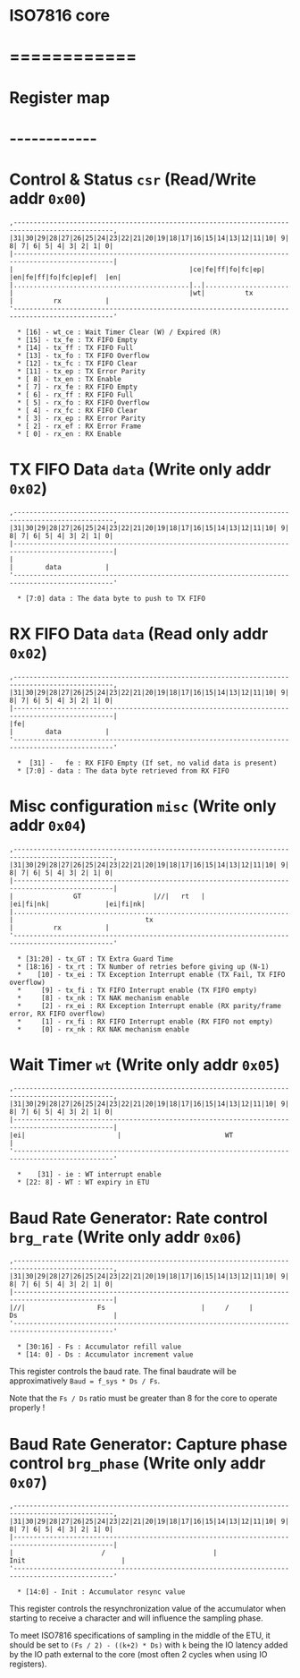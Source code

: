 # ISO7816 core
# ============

# Register map
# ------------

# Control & Status `csr` (Read/Write addr `0x00`)

```
,-----------------------------------------------------------------------------------------------,
|31|30|29|28|27|26|25|24|23|22|21|20|19|18|17|16|15|14|13|12|11|10| 9| 8| 7| 6| 5| 4| 3| 2| 1| 0|
|-----------------------------------------------------------------------------------------------|
|                                            |ce|fe|ff|fo|fc|ep|     |en|fe|ff|fo|fc|ep|ef|  |en|
|............................................|..|.......................|.......................|
|                                            |wt|          tx           |          rx           |
'-----------------------------------------------------------------------------------------------'

  * [16] - wt_ce : Wait Timer Clear (W) / Expired (R)
  * [15] - tx_fe : TX FIFO Empty
  * [14] - tx_ff : TX FIFO Full
  * [13] - tx_fo : TX FIFO Overflow
  * [12] - tx_fc : TX FIFO Clear
  * [11] - tx_ep : TX Error Parity
  * [ 8] - tx_en : TX Enable
  * [ 7] - rx_fe : RX FIFO Empty
  * [ 6] - rx_ff : RX FIFO Full
  * [ 5] - rx_fo : RX FIFO Overflow
  * [ 4] - rx_fc : RX FIFO Clear
  * [ 3] - rx_ep : RX Error Parity
  * [ 2] - rx_ef : RX Error Frame
  * [ 0] - rx_en : RX Enable
```


# TX FIFO Data `data` (Write only addr `0x02`)

```text
,-----------------------------------------------------------------------------------------------,
|31|30|29|28|27|26|25|24|23|22|21|20|19|18|17|16|15|14|13|12|11|10| 9| 8| 7| 6| 5| 4| 3| 2| 1| 0|
|-----------------------------------------------------------------------------------------------|
|                                                                       |        data           |
'-----------------------------------------------------------------------------------------------'

  * [7:0] data : The data byte to push to TX FIFO
```


# RX FIFO Data `data` (Read only addr `0x02`)

```text
,-----------------------------------------------------------------------------------------------,
|31|30|29|28|27|26|25|24|23|22|21|20|19|18|17|16|15|14|13|12|11|10| 9| 8| 7| 6| 5| 4| 3| 2| 1| 0|
|-----------------------------------------------------------------------------------------------|
|fe|                                                                    |        data           |
'-----------------------------------------------------------------------------------------------'

  *  [31] -   fe : RX FIFO Empty (If set, no valid data is present)
  * [7:0] - data : The data byte retrieved from RX FIFO
```


# Misc configuration `misc` (Write only addr `0x04`)

```text
,-----------------------------------------------------------------------------------------------,
|31|30|29|28|27|26|25|24|23|22|21|20|19|18|17|16|15|14|13|12|11|10| 9| 8| 7| 6| 5| 4| 3| 2| 1| 0|
|-----------------------------------------------------------------------------------------------|
|               GT                  |//|   rt   |              |ei|fi|nk|              |ei|fi|nk|
|.......................................................................|.......................|
|                                 tx                                    |          rx           |
'-----------------------------------------------------------------------------------------------'

  * [31:20] - tx_GT : TX Extra Guard Time
  * [18:16] - tx_rt : TX Number of retries before giving up (N-1)
  *    [10] - tx_ei : TX Exception Interrupt enable (TX Fail, TX FIFO overflow)
  *     [9] - tx_fi : TX FIFO Interrupt enable (TX FIFO empty)
  *     [8] - tx_nk : TX NAK mechanism enable
  *     [2] - rx_ei : RX Exception Interrupt enable (RX parity/frame error, RX FIFO overflow)
  *     [1] - rx_fi : RX FIFO Interrupt enable (RX FIFO not empty)
  *     [0] - rx_nk : RX NAK mechanism enable
```


# Wait Timer `wt` (Write only addr `0x05`)

```text
,-----------------------------------------------------------------------------------------------,
|31|30|29|28|27|26|25|24|23|22|21|20|19|18|17|16|15|14|13|12|11|10| 9| 8| 7| 6| 5| 4| 3| 2| 1| 0|
|-----------------------------------------------------------------------------------------------|
|ei|                       |                          WT                                        |
'-----------------------------------------------------------------------------------------------'

  *    [31] - ie : WT interrupt enable
  * [22: 8] - WT : WT expiry in ETU
```


# Baud Rate Generator: Rate control `brg_rate` (Write only addr `0x06`)

```text
,-----------------------------------------------------------------------------------------------,
|31|30|29|28|27|26|25|24|23|22|21|20|19|18|17|16|15|14|13|12|11|10| 9| 8| 7| 6| 5| 4| 3| 2| 1| 0|
|-----------------------------------------------------------------------------------------------|
|//|                  Fs                        |     /     |         Ds                        |
'-----------------------------------------------------------------------------------------------'

  * [30:16] - Fs : Accumulator refill value
  * [14: 0] - Ds : Accumulator increment value
```

This register controls the baud rate. The final baudrate will be
approximatively `Baud = f_sys * Ds / Fs`.

Note that the `Fs / Ds` ratio must be greater than 8 for the core to operate properly !


# Baud Rate Generator: Capture phase control `brg_phase` (Write only addr `0x07`)

```text
,-----------------------------------------------------------------------------------------------,
|31|30|29|28|27|26|25|24|23|22|21|20|19|18|17|16|15|14|13|12|11|10| 9| 8| 7| 6| 5| 4| 3| 2| 1| 0|
|-----------------------------------------------------------------------------------------------|
|                      /                           |                Init                        |
'-----------------------------------------------------------------------------------------------'

  * [14:0] - Init : Accumulator resync value
```

This register controls the resynchronization value of the accumulator
when starting to receive a character and will influence the sampling phase.

To meet ISO7816 specifications of sampling in the middle of the ETU, it
should be set to `(Fs / 2) - ((k+2) * Ds)` with `k` being the IO latency
added by the IO path external to the core (most often 2 cycles when
using IO registers).

